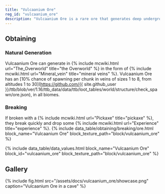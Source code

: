 ```yaml
---
title: "Vulcaanium Ore"
reg_id: "vulcaanium_ore"
description: "Vulcaanium Ore is a rare ore that generates deep underground and is the only reliable source of Vulcaanium"
---
```


## Obtaining
### Natural Generation
Vulcaanium Ore can generate in {% include mcwiki.html url="The_Overworld" title="the Overworld" %} in the form of {% include mcwiki.html url="Mineral_vein" title="mineral veins" %}. Vulcaanium Ore has an [10% chance of spawning per chunk in veins of sizes 1 to 8, from altitudes 1 to 30](https://github.com/{{ site.github_user }}/ttb/blob/ver/1.16/ttb_data/data/ttb/loot_tables/world/structure/check_spawn/ore.json), in all biomes.
### Breaking
If broken with a {% include mcwiki.html url="Pickaxe" title="pickaxe" %}, they break quickly and drop some {% include mcwiki.html url="Experience" title="experience" %}.
{% include data_table/obtaining/breaking/ore.html block_name="Vulcaanium Ore" block_texture_path="block/vulcaanium_ore" %}

<!-- Data Values -->
<!-- ID -->
{% include data_table/data_values.html block_name="Vulcaanium Ore" block_id="vulcaanium_ore" block_texture_path="block/vulcaanium_ore" %}

## Gallery
{% include fig.html src="/assets/docs/vulcaanium_ore/showcase.png" caption="Vulcaanium Ore in a cave" %}
